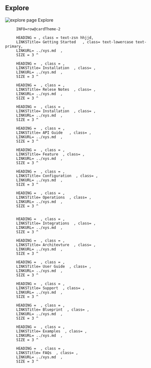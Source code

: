 ## Explore

 ![explore page](../_images/modern-isometric.jpg "explore page :size=60% :class=justify-contnet-center ")
 Explore

<!-- cards:start -->
         INFO=row@cardTheme-2

         HEADING = , class = text-zsn hhjjd,
         LINKSTitle= Getting Started   , class= text-lowercase text-primary,
         LINKURL= ../xys.md  ,
         SIZE = 3 ^
     
         HEADING =  , class = ,
         LINKSTitle= Installation  , class= ,
         LINKURL= ../xys.md  ,
         SIZE = 3 ^
        
         HEADING =  , class = ,
         LINKSTitle= Relese Notes  , class= ,
         LINKURL= ../xys.md  ,
         SIZE = 3 ^

         HEADING =  , class = ,
         LINKSTitle= Installation  , class= ,
         LINKURL= ../xys.md  ,
         SIZE = 3 ^

         HEADING =  , class = ,
         LINKSTitle= API Guide   , class= ,
         LINKURL= ../xys.md  ,
         SIZE = 3 ^
            
         HEADING =  , class = ,
         LINKSTitle= Feature  , class= ,
         LINKURL= ../xys.md  ,
         SIZE = 3 ^

         HEADING =  , class = ,
         LINKSTitle= Configuration  , class= ,
         LINKURL= ../xys.md  ,
         SIZE = 3 ^

         HEADING =  , class = ,
         LINKSTitle= Operations  , class= ,
         LINKURL= ../xys.md  ,
         SIZE = 3 ^

        
         HEADING =  , class = ,
         LINKSTitle= Integrations  , class= ,
         LINKURL= ../xys.md  ,
         SIZE = 3 ^

         HEADING =  , class = ,
         LINKSTitle= Architevture  , class= ,
         LINKURL= ../xys.md  ,
         SIZE = 3 ^

         HEADING =  , class = ,
         LINKSTitle= User Guide  , class= ,
         LINKURL= ../xys.md  ,
         SIZE = 3 ^

         HEADING =  , class = ,
         LINKSTitle= Support  , class= ,
         LINKURL= ../xys.md  ,
         SIZE = 3 ^

         HEADING =  , class = ,
         LINKSTitle= Blueprint  , class= ,
         LINKURL= ../xys.md  ,
         SIZE = 3 ^

         HEADING =  , class = ,
         LINKSTitle= Examples  , class= ,
         LINKURL= ../xys.md  ,
         SIZE = 3 ^
        
         HEADING =  , class = ,
         LINKSTitle= FAQs  , class= ,
         LINKURL= ../xys.md  ,
         SIZE = 3 ^
 <!-- cards:end -->
